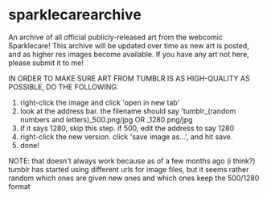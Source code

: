 # sparklecarearchive
An archive of all official publicly-released art from the webcomic Sparklecare! This archive will be updated over time as new art is posted, and as higher res images become available. If you have any art not here, please submit it to me!

IN ORDER TO MAKE SURE ART FROM TUMBLR IS AS HIGH-QUALITY AS POSSIBLE, DO THE FOLLOWING:
1. right-click the image and click 'open in new tab'
2. look at the address bar. the filename should say 'tumblr_(random numbers and letters)_500.png/jpg OR _1280.png/jpg
3.  if it says 1280, skip this step. if 500, edit the address to say 1280
4.  right-click the new version. click 'save image as...', and hit save. 
5.  done!

NOTE: that doesn't always work because as of a few months ago (i think?) tumblr has started using different urls for image files, but it seems rather random which ones are given new ones and which ones keep the 500/1280 format
